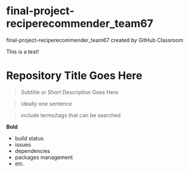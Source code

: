 # final-project-reciperecommender_team67
final-project-reciperecommender_team67 created by GitHub Classroom

This is a test!

# Repository Title Goes Here

> Subtitle or Short Description Goes Here

> ideally one sentence

> include terms/tags that can be searched

**Bold**

- build status
- issues
- dependencies
- packages management
- etc.

